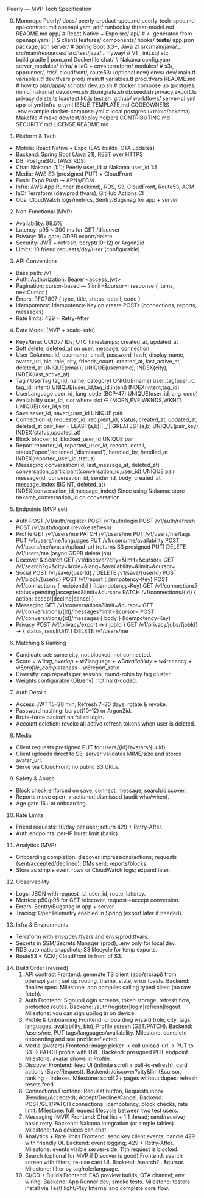 Peerly — MVP Tech Specification 

0) Monorepo 
Peerly/
  docs/
    peerly-product-spec.md
    peerly-tech-spec.md
    api-contract.md
    openapi.yaml
    adr/
    runbooks/
    threat-model.md
    README.md
  app/                       # React Native + Expo
    src/
      api/                   # ← generated from openapi.yaml (TS client)
      features/
      components/
      hooks/
    __tests__/
    app.json
    package.json
  server/                    # Spring Boot 3.3+, Java 21
    src/main/java/...
    src/main/resources/
    src/test/java/...
    flyway/                  # V1__init.sql etc.
    build.gradle | pom.xml
    Dockerfile
  chat/                      # Nakama
    config.yaml
    server_modules/
  infra/                     # IaC + envs
    terraform/
      modules/               # s3/, apprunner/, rds/, cloudfront/, route53/ (optional now)
      envs/
        dev/
          main.tf
          variables.tf
          dev.tfvars
        prod/
          main.tf
          variables.tf
          prod.tfvars
    README.md                # how to plan/apply
  scripts/
    dev.up.sh                # docker compose up (postgres, minio, nakama)
    dev.down.sh
    db.migrate.sh
    db.seed.sh
    privacy.export.ts
    privacy.delete.ts
    loadtest.k6.js
    test.sh
  .github/
    workflows/
      server-ci.yml
      app-ci.yml
      infra-ci.yml
    ISSUE_TEMPLATE.md
    CODEOWNERS
  .env.example
  docker-compose.yml         # local postgres (+minio/nakama)
  Makefile                   # make dev/test/deploy helpers
  CONTRIBUTING.md
  SECURITY.md
  LICENSE
  README.md



1. Platform & Tech
- Mobile: React Native + Expo (EAS builds, OTA updates)
- Backend: Spring Boot (Java 21), REST over HTTPS
- DB: PostgreSQL (AWS RDS)
- Chat: Nakama (1:1); Peerly user_id ⇄ Nakama user_id 1:1
- Media: AWS S3 (presigned PUT) + CloudFront
- Push: Expo Push → APNs/FCM
- Infra: AWS App Runner (backend), RDS, S3, CloudFront, Route53, ACM
- IaC: Terraform (dev/prod tfvars), GitHub Actions CI
- Obs: CloudWatch logs/metrics, Sentry/Bugsnag for app + server

2. Non-Functional (MVP)
- Availability: 99.5%
- Latency: p95 < 300 ms for GET /discover
- Privacy: 16+ gate; GDPR export/delete
- Security: JWT + refresh; bcrypt(10–12) or Argon2id
- Limits: 10 friend requests/day/user (configurable)

3. API Conventions
- Base path: /v1
- Auth: Authorization: Bearer <access_jwt>
- Pagination: cursor-based — ?limit=&cursor=; response { items, nextCursor }
- Errors: RFC7807 { type, title, status, detail, code }
- Idempotency: Idempotency-Key on create POSTs (connections, reports, messages)
- Rate limits: 429 + Retry-After

4. Data Model (MVP + scale-safe)
- Keys/time: UUIDv7 IDs; UTC timestamps; created_at, updated_at
- Soft delete: deleted_at on user, message, connection
- User
    Columns: id, username, email, password_hash, display_name, avatar_url, bio, role, city, friends_count, created_at, last_active_at, deleted_at
    UNIQUE(email), UNIQUE(username); INDEX(city), INDEX(last_active_at)
- Tag / UserTag
    tag(id, name, category) UNIQUE(name)
    user_tag(user_id, tag_id, intent) UNIQUE(user_id,tag_id,intent)
    INDEX(intent,tag_id)
- UserLanguage
    user_id, lang_code (BCP-47) UNIQUE(user_id,lang_code)
- Availability
    user_id, slot where slot ∈ {MORN,EVE,WKNDS,WKNT} UNIQUE(user_id,slot)
- Save
    saver_id, saved_user_id UNIQUE pair
- Connection
    id, requester_id, recipient_id, status, created_at, updated_at, deleted_at
    pair_key = LEAST(a,b)||'_'||GREATEST(a,b) UNIQUE(pair_key)
    INDEX(status,updated_at)
- Block
    blocker_id, blocked_user_id UNIQUE pair
- Report
    reporter_id, reported_user_id, reason, detail, status('open','actioned','dismissed'), handled_by, handled_at
    INDEX(reported_user_id,status)
- Messaging
    conversation(id, last_message_at, deleted_at)
    conversation_participant(conversation_id,user_id) UNIQUE pair
    message(id, conversation_id, sender_id, body, created_at, message_index BIGINT, deleted_at)
    INDEX(conversation_id,message_index)
    Since using Nakama: store nakama_conversation_id on conversation

5. Endpoints (MVP set)
- Auth
    POST /v1/auth/register
    POST /v1/auth/login
    POST /v1/auth/refresh
    POST /v1/auth/logout (revoke refresh)
- Profile
    GET /v1/users/me
    PATCH /v1/users/me
    PUT /v1/users/me/tags
    PUT /v1/users/me/languages
    PUT /v1/users/me/availability
    POST /v1/users/me/avatar/upload-url (returns S3 presigned PUT)
    DELETE /v1/users/me (async GDPR delete job)
- Discover & Search
    GET /v1/discover?city=&limit=&cursor=
    GET /v1/search?q=&city=&role=&lang=&availability=&limit=&cursor=
- Social
    POST /v1/save/{userId} / DELETE /v1/save/{userId}
    POST /v1/block/{userId}
    POST /v1/report (Idempotency-Key)
    POST /v1/connections { recipientId } (Idempotency-Key)
    GET /v1/connections?status=pending|accepted&limit=&cursor=
    PATCH /v1/connections/{id} { action: accept|decline|cancel }
- Messaging
    GET /v1/conversations?limit=&cursor=
    GET /v1/conversations/{id}/messages?limit=&cursor=
    POST /v1/conversations/{id}/messages { body } (Idempotency-Key)
- Privacy
    POST /v1/privacy/export → { jobId }
    GET /v1/privacy/jobs/{jobId} → { status, resultUrl? }
    DELETE /v1/users/me

6. Matching & Ranking
- Candidate set: same city, not blocked, not connected.
- Score = w1*tag_overlap + w2*language + w3*availability + w4*recency + w5*profile_completeness – w6*report_ratio
- Diversity: cap repeats per session; round-robin by tag cluster.
- Weights configurable (DB/env), not hard-coded.

7. Auth Details
- Access JWT 15–30 min; Refresh 7–30 days; rotate & revoke.
- Password hashing: bcrypt(10–12) or Argon2id.
- Brute-force backoff on failed login.
- Account deletion: revoke all active refresh tokens when user is deleted.

8. Media
- Client requests presigned PUT for users/{id}/avatars/{uuid}.
- Client uploads direct to S3; server validates MIME/size and stores avatar_url.
- Serve via CloudFront; no public S3 URLs.

9. Safety & Abuse
- Block check enforced on save, connect, message, search/discover.
- Reports move open → actioned|dismissed (audit who/when).
- Age gate 16+ at onboarding.

10. Rate Limits
- Friend requests: 10/day per user; return 429 + Retry-After.
- Auth endpoints: per-IP burst limit (basic).

11. Analytics (MVP)
- Onboarding completion; discover impressions/actions; requests (sent/accepted/declined); DMs sent; reports/blocks.
- Store as simple event rows or CloudWatch logs; expand later.

12. Observability
- Logs: JSON with request_id, user_id, route, latency.
- Metrics: p50/p95 for GET /discover, request→accept conversion.
- Errors: Sentry/Bugsnag in app + server.
- Tracing: OpenTelemetry enabled in Spring (export later if needed).

13. Infra & Environments
- Terraform with envs/dev.tfvars and envs/prod.tfvars.
- Secrets in SSM/Secrets Manager (prod); .env only for local dev.
- RDS automatic snapshots; S3 lifecycle for temp exports.
- Route53 + ACM; CloudFront in front of S3.

14. Build Order (revised)
    1) API contract
        Frontend: generate TS client (app/src/api) from openapi.yaml; set up routing, theme, state, error toasts.
        Backend: finalize spec.
        Milestone: app compiles calling typed client (no raw fetch).
    2) Auth
        Frontend: Signup/Login screens, token storage, refresh flow, protected routes.
        Backend: /auth/register|login|refresh|logout.
        Milestone: you can sign up/log in on device.
    3) Profile & Onboarding
        Frontend: onboarding wizard (role, city, tags, languages, availability, bio), Profile screen (GET/PATCH).
        Backend: /users/me, PUT tags/languages/availability.
        Milestone: complete onboarding and see profile reflected.
    4) Media (avatars)
        Frontend: image picker → call upload-url → PUT to S3 → PATCH profile with URL.
        Backend: presigned PUT endpoint.
        Milestone: avatar shows in Profile.
    5) Discover
        Frontend: feed UI (infinite scroll + pull-to-refresh), card actions (Save/Request).
        Backend: /discover?city&limit&cursor, ranking + indexes.
        Milestone: scroll 2+ pages without dupes; refresh resets feed.
    6) Connections
        Frontend: Request button, Requests inbox (Pending/Accepted), Accept/Decline/Cancel.
        Backend: POST/GET/PATCH connections, idempotency, block checks, rate limit.
        Milestone: full request lifecycle between two test users.
    7) Messaging (MVP)
        Frontend: Chat list + 1:1 thread; send/receive; basic retry.
        Backend: Nakama integration (or simple tables).
        Milestone: two devices can chat.
    8) Analytics + Rate limits
        Frontend: send key client events; handle 429 with friendly UI.
        Backend: event logging; 429 + Retry-After.
        Milestone: events visible server-side; 11th request is blocked.
    9) Search (optional for MVP if Discover is good)
        Frontend: search screen with filters; re-use card UI.
        Backend: /search?...&cursor.
        Milestone: filter by tag/role/language.
    10) CI/CD + Builds
        Frontend: EAS preview builds, OTA channel; env wiring.
        Backend: App Runner dev; smoke tests.
        Milestone: testers install via TestFlight/Play Internal and complete core flow.